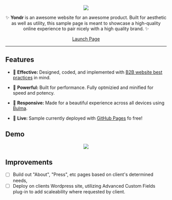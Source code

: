 <div align="center">
<p>
<img src="http://overyondr.com/wp-content/themes/yondr/img/logo.png"/>
</p>


<p>✨ <strong>Yondr</strong> is an awesome website for an awesome product. Built for aesthetic as well as utility, this sample page is meant to showcase a high-quality online experience to pair nicely with a high quality brand. ✨</p>

<p><a href="luisrochadev.com/yondr" class="btn btn-primary btn-md">Launch Page</a></p>
</div>

---
## Features
* 🔩 <strong>Effective: </strong> Designed, coded, and implemented with [B2B website best practices](http://luisrochadev.com/b2b-website-anatomy/) in mind.

* 💪 <strong>Powerful: </strong> Built for performance.  Fully optmizied and minified for speed and potency.

* 📱 <strong>Responsive: </strong> Made for a beautiful experience across all devices using [Bulma](http://bulma.io/). 

* 🎉 <strong>Live: </strong> Sample currently deployed with [GitHub Pages](https://pages.github.com/) fo free!

## Demo
<div align="center">
  <img src="http://i.imgur.com/l9w8j1H.jpg"/>
</div>




## Improvements
- [ ] Build out "About", "Press", etc pages based on client's determined needs,
- [ ] Deploy on clients Wordpress site, utilizing Advanced Custom Fields plug-in to add scaleability where requested by client.
